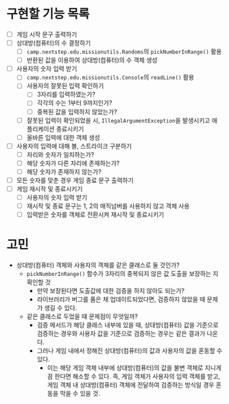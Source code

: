 # 구현할 기능 목록
- [ ] 게임 시작 문구 출력하기
- [ ] 상대방(컴퓨터)의 수 결정하기
	- [ ] `camp.nextstep.edu.missionutils.Randoms`의 `pickNumberInRange()` 활용
	- [ ] 반환된 값을 이용하여 상대방(컴퓨터)의 수 객체 생성
- [ ] 사용자의 숫자 입력 받기
	- [ ] `camp.nextstep.edu.missionutils.Console`의 `readLine()` 활용
	- [ ] 사용자의 잘못된 입력 확인하기
		- [ ] 3자리를 입력하였는가?
		- [ ] 각각의 수는 1부터 9까지인가?
		- [ ] 중복된 값을 입력하지 않았는가?
	- [ ] 잘못된 입력이 확인되었을 시, `IllegalArgumentException`을 발생시키고 애플리케이션 종료시키기
	- [ ] 올바른 입력에 대한 객체 생성
- [ ] 사용자의 입력에 대해 볼, 스트라이크 구분하기
	- [ ] 자리와 숫자가 일치하는가?
	- [ ] 해당 숫자가 다른 자리에 존재하는가?
	- [ ] 해당 숫자가 존재하지 않는가?
- [ ] 모든 숫자를 맞춘 경우 게임 종료 문구 출력하기
- [ ] 게임 재시작 및 종료시키기
	- [ ] 사용자의 숫자 입력 받기
	- [ ] 재시작 및 종료 문구는 1, 2의 매직넘버를 사용하지 않고 객체 사용
	- [ ] 입력받은 숫자를 객체로 전환시켜 재시작 및 종료시키기
# 고민
- 상대방(컴퓨터) 객체와 사용자의 객체를 같은 클래스로 둘 것인가?
	- `pickNumberInRange()` 함수가 3자리의 중복되지 않은 값 도출을 보장하는 지 확인할 것
		- 만약 보장된다면 도출값에 대한 검증을 하지 않아도 되는가?
		- 라이브러리가 버그를 품은 채 업데이트되었다면, 검증하지 않았을 때 문제가 생길 수 있다.
	- 같은 클래스로 두었을 때 문제점이 무엇일까?
		- 검증 메서드가 해당 클래스 내부에 있을 때, 상대방(컴퓨터) 값을 기준으로 검증하는 경우와 사용자 값을 기준으로 검증하는 경우는 같은 결과가 나온다.
		- 그러나 게임 내에서 정해진 상대방(컴퓨터)의 값과 사용자의 값을 혼동할 수 있다.
			- 이는 해당 게임 객체 내부에 상대방(컴퓨터)의 값을 불변 객체로 지니게끔 한다면 해소할 수 있다. 즉, 게임 객체가 사용자의 입력 객체를 받고, 게임 객체 내 상대방(컴퓨터) 객체에 전달하여 검증하는 방식일 경우 혼동을 막을 수 있을 것.